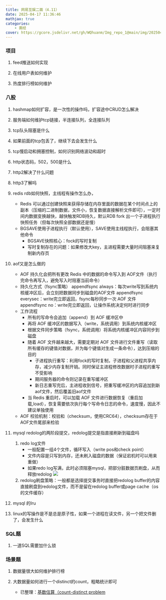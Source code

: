 ```yaml
---
title: 网易互娱二面（4.11）
date: 2025-04-17 11:36:46
mathjax: true
categories: 
    - 面经
cover: https://gcore.jsdelivr.net/gh/WQhuanm/Img_repo_1@main/img/202504171936639.png
---
```



### 项目
1. feed推送如何实现

1. 在线用户表如何维护

1. 热度排行榜如何维护

### 八股
1. hashmap如何扩容，是一次性的操作吗，扩容途中CRUD怎么解决

1. 服务端如何维护tcp链接，半连接队列，全连接队列

1. tcp队头阻塞是什么

1. 如果前面的tcp包丢了，继续下去会发生什么

1. tcp慢启动和拥塞控制，如何识别网络波动和超时

1. http状态码，502，500是什么

1. http2解决了什么问题

1. http3了解吗

1. redis rdb如何快照，主线程有操作怎么办，
    + Redis 可以通过创建快照来获得存储在内存里面的数据在某个时间点上的副本（压缩的二进制数据，文件小，恢复数据直接解析文件即可），一定时间内数据变换越快，越快触发RDB持久，默认RDB fork 出一个子进程执行快照任务（但每次快照全部数据还是慢）
    + BGSAVE使用子进程执行（默认使用），SAVE使用主线程执行，会阻塞其他命令
        + BGSAVE快照核心：fock的写时复制
        + 写时复制存在的问题：如果修改大key，主进程需要大量时间阻塞来复制新内存页

1. aof又是怎么做的
    + AOF 持久化会把所有更改 Redis 中的数据的命令写入到 AOF文件（执行完命令再写入，避免写入时阻塞当前命令）
    + 持久化方式（fsync策略）
        appendfsync always：每次write写到系统内核缓冲区后，会立刻把数据同步到磁盘的AOF文件
        appendfsync everysec：write完立即返回，fsync每秒同步一次 AOF 文件
        appendfsync no：write完立即返回，让操作系统决定何时进行同步
    + 工作流程
        + 所有的写命令会追加（append）到 AOF 缓冲区中
        + 再将 AOF 缓冲区的数据写入（write，系统调用）到系统内核缓冲区
        + 根据文件同步策略（fsync，系统调用）将系统内核缓冲区内容同步到磁盘
        + 随着 AOF 文件越来越大，需要定期对 AOF 文件进行文件重写（读取所有缓存的键值对数据，并为每个键值对生成一条命令），达到压缩的目的
            + 子进程执行重写：利用fock的写时复制，子进程和父进程共享内存，减少内存复制开销。同时保证主进程修改数据时子进程的重写不受影响
            + 期间服务器的命令则记录在重写缓冲区
            + 新日志重写完后，主进程收到信号，把重写缓冲区的内容追加到新aof文件，然后覆盖旧aof文件
        + 当 Redis 重启时，可以加载 AOF 文件进行数据恢复（重启加载,load），恢复需要依次执行每个写命令日志的命令，速度慢，因此不建议单独使用
    + AOF 校验机制：校验和（checksum，使用CRC64），checksum存在于AOF文件尾部来检验

1. mysql redolog的两阶段提交，redolog提交是指直接刷新到磁盘吗
    1. redo log文件
        + 一般配置一组4个文件，循环写入（write pos和check point）
        + 文件内容是只写到内存，还未刷入磁盘的数据（保证宕机时可以用来重做）
        + 如果redo log写满，此时必须阻塞mysql，把部分脏数据页刷盘，从而释放redolog
        ![](https://gcore.jsdelivr.net/gh/WQhuanm/Img_repo_1@main/img/202504171206589.png)
    1. redolog刷盘策略：一般都是选择提交事务时直接把redolog buffer的内容直接刷盘到redolog文件，而不是留在redolog buffer或page cache（os的文件缓存）

1. mysql 的lru

1. linux的写操作是不是总是原子性，如果一个进程在读文件，另一个把文件删了，会发生什么

### SQL题
1. 一道SQL需要加什么锁

### 场景题

1. 数据量很大如何维护排行榜

1. 大数据量如何进行一个distinct的count，粗略统计即可
    + 已整理：[基数估算（count-distinct problem](https://wqhuanm.github.io/Issue_Blog/2025/04/14/31_%E5%9F%BA%E6%95%B0%E4%BC%B0%E7%AE%97%EF%BC%88count-distinct.problem%EF%BC%89/)

